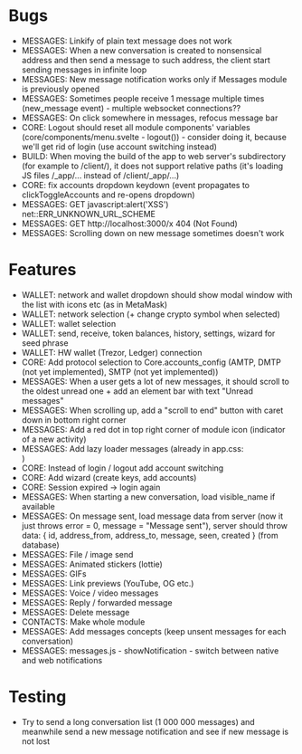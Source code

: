 # Bugs

- MESSAGES: Linkify of plain text message does not work
- MESSAGES: When a new conversation is created to nonsensical address and then send a message to such address, the client start sending messages in infinite loop
- MESSAGES: New message notification works only if Messages module is previously opened
- MESSAGES: Sometimes people receive 1 message multiple times (new_message event) - multiple websocket connections??
- MESSAGES: On click somewhere in messages, refocus message bar
- CORE: Logout should reset all module components' variables (core/components/menu.svelte - logout()) - consider doing it, because we'll get rid of login (use account switching instead)
- BUILD: When moving the build of the app to web server's subdirectory (for example to /client/), it does not support relative paths (it's loading JS files /_app/... instead of /client/_app/...)
- CORE: fix accounts dropdown keydown (event propagates to clickToggleAccounts and re-opens dropdown)
- MESSAGES: GET javascript:alert('XSS') net::ERR_UNKNOWN_URL_SCHEME
- MESSAGES: GET http://localhost:3000/x 404 (Not Found)
- MESSAGES: Scrolling down on new message sometimes doesn't work

# Features

- WALLET: network and wallet dropdown should show modal window with the list with icons etc (as in MetaMask)
- WALLET: network selection (+ change crypto symbol when selected)
- WALLET: wallet selection
- WALLET: send, receive, token balances, history, settings, wizard for seed phrase
- WALLET: HW wallet (Trezor, Ledger) connection
- CORE: Add protocol selection to Core.accounts_config (AMTP, DMTP (not yet implemented), SMTP (not yet implemented))
- MESSAGES: When a user gets a lot of new messages, it should scroll to the oldest unread one + add an element bar with text "Unread messages"
- MESSAGES: When scrolling up, add a "scroll to end" button with caret down in bottom right corner
- MESSAGES: Add a red dot in top right corner of module icon (indicator of a new activity)
- MESSAGES: Add lazy loader messages (already in app.css: <div class="loader"></div>)
- CORE: Instead of login / logout add account switching
- CORE: Add wizard (create keys, add accounts)
- CORE: Session expired -> login again
- MESSAGES: When starting a new conversation, load visible_name if available
- MESSAGES: On message sent, load message data from server (now it just throws error = 0, message = "Message sent"), server should throw data: { id, address_from, address_to, message, seen, created } (from database)
- MESSAGES: File / image send
- MESSAGES: Animated stickers (lottie)
- MESSAGES: GIFs
- MESSAGES: Link previews (YouTube, OG etc.)
- MESSAGES: Voice / video messages
- MESSAGES: Reply / forwarded message
- MESSAGES: Delete message
- CONTACTS: Make whole module
- MESSAGES: Add messages concepts (keep unsent messages for each conversation)
- MESSAGES: messages.js - showNotification - switch between native and web notifications

# Testing

- Try to send a long conversation list (1 000 000 messages) and meanwhile send a new message notification and see if new message is not lost
